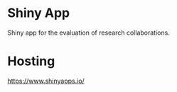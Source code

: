 # Shiny App

Shiny app for the evaluation of research collaborations.

# Hosting

https://www.shinyapps.io/
